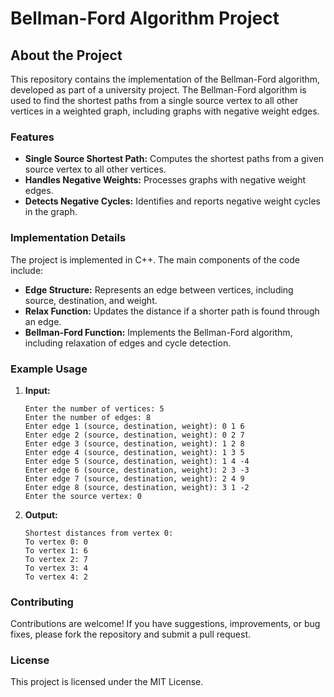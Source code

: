 # Bellman-Ford Algorithm Project

## About the Project

This repository contains the implementation of the Bellman-Ford algorithm, developed as part of a university project. The Bellman-Ford algorithm is used to find the shortest paths from a single source vertex to all other vertices in a weighted graph, including graphs with negative weight edges.

### Features

- **Single Source Shortest Path:** Computes the shortest paths from a given source vertex to all other vertices.
- **Handles Negative Weights:** Processes graphs with negative weight edges.
- **Detects Negative Cycles:** Identifies and reports negative weight cycles in the graph.

### Implementation Details

The project is implemented in C++. The main components of the code include:

- **Edge Structure:** Represents an edge between vertices, including source, destination, and weight.
- **Relax Function:** Updates the distance if a shorter path is found through an edge.
- **Bellman-Ford Function:** Implements the Bellman-Ford algorithm, including relaxation of edges and cycle detection.

### Example Usage

1. **Input:**
    ```
    Enter the number of vertices: 5
    Enter the number of edges: 8
    Enter edge 1 (source, destination, weight): 0 1 6
    Enter edge 2 (source, destination, weight): 0 2 7
    Enter edge 3 (source, destination, weight): 1 2 8
    Enter edge 4 (source, destination, weight): 1 3 5
    Enter edge 5 (source, destination, weight): 1 4 -4
    Enter edge 6 (source, destination, weight): 2 3 -3
    Enter edge 7 (source, destination, weight): 2 4 9
    Enter edge 8 (source, destination, weight): 3 1 -2
    Enter the source vertex: 0
    ```

2. **Output:**
    ```
    Shortest distances from vertex 0:
    To vertex 0: 0
    To vertex 1: 6
    To vertex 2: 7
    To vertex 3: 4
    To vertex 4: 2
    ```

### Contributing

Contributions are welcome! If you have suggestions, improvements, or bug fixes, please fork the repository and submit a pull request.

### License

This project is licensed under the MIT License.
